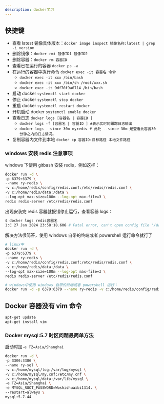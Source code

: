 ```yaml
---
description: docker学习
---
```


## 快捷键

- 查看 latest 镜像具体版本：`docker image inspect 镜像名称:latest | grep -i version`
- 删除镜像：`docker rmi 镜像ID1 镜像ID2`
- 删除容器：`docker rm 容器ID`
- 查看已在运行的容器 `docker ps -a`
- 在运行的容器中执行命令 `docker exec -it 容器名 命令`
  - `docker exec -it xxx /bin/bash`
  - `docker exec -it xxx /bin/sh /root/xxx.sh`
  - `docker exec -it 9df70f9a0714 /bin/bash`
- 启动 docker `systemctl start docker`
- 停止 docker `systemctl stop docker`
- 重启 docker `systemctl restart docker`
- 开机启动 docker `systemctl enable docker`
- 查看日志 `docker logs [容器名 | 容器ID ]`
  - `docker logs -f [容器名 | 容器ID ] #表示实时的跟踪日志输出`
  - `docker logs --since 30m myredis # 此处 --since 30m 是查看此容器30分钟之内的日志情况。`
- 复制容器内文件到本地 `docker cp 容器ID:目标路径 本地文件路径`

### windows 安装 redis 注意事项

windows 下使用 gitbash 安装 redis，例如这样：

```bash
docker run -d \
-p 6379:6379 \
--name ry-redis \
-v c:/home/redis/config/redis.conf:/etc/redis/redis.conf \
-v c:/home/redis/data:/data \
--log-opt max-size=100m --log-opt max-file=3 \
redis redis-server /etc/redis/redis.conf
```

出现安装完 redis 容器就报错停止运行，查看容器 logs：

```bash
$ docker logs redis容器名
1:C 27 Jan 2024 23:58:18.606 # Fatal error, can't open config file '/data/C:/Program Files/Git/etc/redis/redis.conf': No such file or directory

```

解决方法很简答，使用 windows 自带的终端或者 powershell 运行命令就行了

```bash
# linux中
docker run -d \
-p 6379:6379 \
--name ry-redis \
-v c:/home/redis/config/redis.conf:/etc/redis/redis.conf \
-v c:/home/redis/data:/data \
--log-opt max-size=100m --log-opt max-file=3 \
redis redis-server /etc/redis/redis.conf

# windows中使用 windows 自带的终端或者 powershell 运行：
docker run -d -p 6379:6379 --name ry-redis -v c:/home/redis/config/redis.conf:/etc/redis/redis.conf -v c:/home/redis/data:/data --log-opt max-size=100m --log-opt max-file=3 redis redis-server /etc/redis/redis.conf
```

## Docker 容器没有 vim 命令

```bash
apt-get update
apt-get install vim
```

### Docker mysql:5.7 时区问题最简单方法

启动时加`-e TZ=Asia/Shanghai`

```bash
docker run -d \
-p 3306:3306 \
--name ry-sql \
-v c:/home/mysql/log:/var/log/mysql \
-v c:/home/mysql/my.cnf:/etc/my.cnf \
-v c:/home/mysql/data:/var/lib/mysql \
-e TZ=Asia/Shanghai \
-e MYSQL_ROOT_PASSWORD=Woshishuaibi1314. \
--restart=always \
mysql:5.7.44
```
